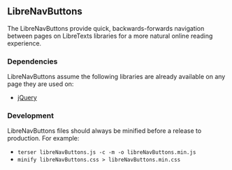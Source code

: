 ## LibreNavButtons

The LibreNavButtons provide quick, backwards-forwards navigation between pages on LibreTexts libraries for a more natural online reading experience.

### Dependencies
LibreNavButtons assume the following libraries are already available on any page they are used on:
* [jQuery](https://jquery.com)


### Development
LibreNavButtons files should always be minified before a release to production. For example:
* `terser libreNavButtons.js -c -m -o libreNavButtons.min.js`
* `minify libreNavButtons.css > libreNavButtons.min.css`